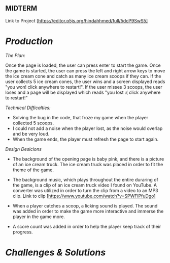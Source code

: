 ## MIDTERM ## 

Link to Project [https://editor.p5js.org/hindahhmed/full/5dcP9SwS5]

# *Production* # 

*The Plan:*

Once the page is loaded, the user can press enter to start the game. Once the game is started, the user can press the left and right arrow keys to move the ice cream cone and catch as many ice cream scoops if they can. If the user collects 5 ice cream cones, the user wins and a screen displayed reads "you won! click anywhere to restart!". If the user misses 3 scoops, the user loses and a page will be displayed which reads "you lost :( click anywhere to restart!" 

*Technical Difficalties:*

- Solving the bug in the code, that froze my game when the player collected 5 scoops. 
- I could not add a noise when the player lost, as the noise would overlap and be very loud. 
- When the game ends, the player must refresh the page to start again. 

*Design Desicions*

- The background of the opening page is baby pink, and there is a picture of an ice cream truck. The ice cream truck was placed in order to fit the theme of the game. 

- The background music, which plays throughout the entire duraring of the game, is a clip of an ice cream truck video I found on YouTube. A converter was utilized in order to turn the clip from a video to an MP3 clip. Link to clip [https://www.youtube.com/watch?v=SPWFlPfuDgo]

- When a player catches a scoop, a licking sound is played. The sound was added in order to make the game more interactive and immerse the player in the game more. 

- A score count was added in order to help the player keep track of their progress. 

# *Challenges & Solutions* # 

